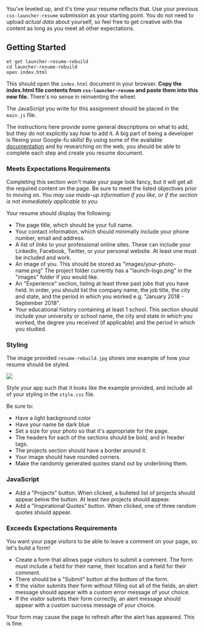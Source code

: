 You've leveled up, and it's time your resume reflects that. Use your previous `css-launcher-resume` submission as your starting point. You do not need to upload _actual data_ about yourself, so feel free to get creative with the content as long as you meet all other expectations.

## Getting Started

```no-highlight
et get launcher-resume-rebuild
cd launcher-resume-rebuild
open index.html
```

This should open the `index.html` document in your browser. **Copy the index.html file contents from `css-launcher-resume` and paste them into this new file.** There's no sense in reinventing the wheel.

The JavaScript you write for this assignment should be placed in the `main.js` file.

The instructions here provide some general descriptions on what to add, but they do not explicitly say *how* to add it. A big part of being a developer is flexing your Google-fu skills! By using some of the available [documentation](https://developer.mozilla.org/en-US/docs/Web/HTML/Element) and by researching on the web, you should be able to complete each step and create you resume document.

### Meets Expectations Requirements

Completing this section won't make your page look fancy, but it will get all the required content on the page. Be sure to meet the listed objectives prior to moving on. *You may use made-up information if you like, or if the section is not immediately applicable to you.*

Your resume should display the following:

* The page title, which should be your full name.
* Your contact information, which should minimally include your phone number, email and address.
* A list of *links* to your professional online sites. These can include your LinkedIn, Facebook, Twitter, or your personal website. At least one must be included and work.
* An image of you. This should be stored as "images/your-photo-name.png" The project folder currently has a "launch-logo.png" in the "images" folder if you would like.
* An "Experience" section, listing at least three past jobs that you have held. In order, you should list the company name, the job title, the city and state, and the period in which you worked e.g. "January 2018 - September 2018".
* Your educational history containing at least 1 school. This section should include your university or school name, the city and state in which you worked, the degree you received (if applicable) and the period in which you studied.

### Styling
The image provided `resume-rebuild.jpg` shows one example of how your resume should be styled.  

![](https://s3.amazonaws.com/horizon-production/images/resume-rebuild.png)

Style your app such that it looks like the example provided, and include all of your styling in the `style.css` file.  

Be sure to:
* Have a light background color
* Have your name be dark blue
* Set a size for your photo so that it's appropriate for the page.
* The headers for each of the sections should be bold, and in header tags.
* The projects section should have a border around it.
* Your image should have rounded corners.
* Make the randomly generated quotes stand out by underlining them.

### JavaScript
* Add a "Projects" button. When clicked, a bulleted list of projects should appear below the button. At least two projects should appear.
* Add a "Inspirational Quotes" button. When clicked, one of three random quotes should appear.

### Exceeds Expectations Requirements
You want your page visitors to be able to leave a comment on your page, so let's build a form!  

* Create a form that allows page visitors to submit a comment. The form must include a field for their name, their location and a field for their comment.
* There should be a "Submit" button at the bottom of the form.
* If the visitor submits their form without filling out all of the fields, an alert message should appear with a custom error message of your choice.
* If the visitor submits their form correctly, an alert message should appear with a custom success message of your choice.

Your form may cause the page to refresh after the alert has appeared. This is fine.

